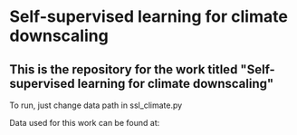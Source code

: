 # Self-supervised learning for climate downscaling
## This is the repository for the work titled "Self-supervised learning for climate downscaling"

To run, just change data path in ssl_climate.py

Data used for this work can be found at: 
